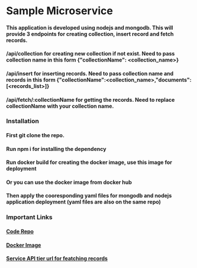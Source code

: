 # Sample Microservice

#### This application is developed using nodejs and mongodb. This will provide 3 endpoints for creating collection, insert record and fetch records.
#### /api/collection for creating new collection if not exist. Need to pass collection name in this form {"collectionName": <collection_name>}
#### /api/insert for inserting records. Need to pass collection name and records in this form {"collectionName":<collection_name>,"documents":[<records_list>]}
#### /api/fetch/:collectionName for getting the records. Need to replace collectionName with your collection name.

### Installation 

#### First git clone the repo.
#### Run npm i for installing the dependency 
#### Run docker build for creating the docker image, use this image for deployment
#### Or you can use the docker image from docker hub
#### Then apply the cooresponding yaml files for mongodb and nodejs application deployment (yaml files are also on the same repo)

### Important Links

#### [Code Repo](https://github.com/yatendrachauhan/sample-microservice)
#### [Docker Image](https://hub.docker.com/r/yatendrachauhan30/sample-microservice/tags)
#### [Service API tier url for featching records](http://34.170.174.122:3000/api/fetch/mycollection)
